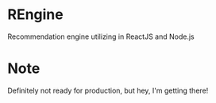 # REngine
Recommendation engine utilizing in ReactJS and Node.js

# Note
Definitely not ready for production, but hey, I'm getting there!
